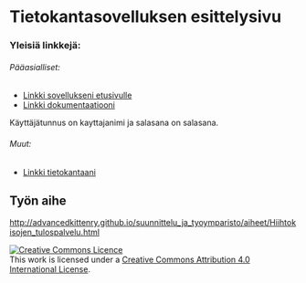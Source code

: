 # Tietokantasovelluksen esittelysivu

### Yleisiä linkkejä:

###### Pääasialliset:
* [Linkki sovellukseni etusivulle](http://ezaalto.users.cs.helsinki.fi/hemohes/)
* [Linkki dokumentaatiooni](https://github.com/MucousDischarge/Tsoha-Bootstrap/blob/master/doc/dokumentaatio.pdf)

Käyttäjätunnus on kayttajanimi ja salasana on salasana. 


###### Muut:
- [Linkki tietokantaani](http://ezaalto.users.cs.helsinki.fi/hemohes/tietokantayhteys)

## Työn aihe

http://advancedkittenry.github.io/suunnittelu_ja_tyoymparisto/aiheet/Hiihtokisojen_tulospalvelu.html

<a rel="license" href="http://creativecommons.org/licenses/by/4.0/"><img alt="Creative Commons Licence" style="border-width:0" src="https://i.creativecommons.org/l/by/4.0/80x15.png" /></a><br />This work is licensed under a <a rel="license" href="http://creativecommons.org/licenses/by/4.0/">Creative Commons Attribution 4.0 International License</a>.
